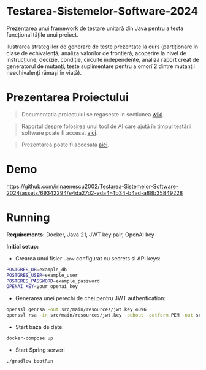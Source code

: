 # Testarea-Sistemelor-Software-2024
Prezentarea unui framework de testare unitară din Java pentru a testa funcționalitățile unui proiect. 

Ilustrarea strategiilor de generare de teste prezentate la curs (partiționare în clase de
echivalență, analiza valorilor de frontieră, acoperire la nivel de instrucțiune, decizie, condiție,
circuite independente, analiză raport creat de generatorul de mutanți, teste suplimentare pentru a
omorî 2 dintre mutanții neechivalenți rămași în viață).

# Prezentarea Proiectului

> Documentatia proiectului se regaseste in sectiunea [wiki](https://github.com/irinaenescu2002/Testarea-Sistemelor-Software-2024/wiki).

>Raportul despre folosirea unui tool de AI care ajută în timpul testării software poate fi accesat [aici](https://github.com/irinaenescu2002/Testarea-Sistemelor-Software-2024/wiki/03.-Raport-despre-folosirea-unui-tool-AI-%E2%80%90-chatGPT).

>Prezentarea poate fi accesata [aici](https://github.com/irinaenescu2002/Testarea-Sistemelor-Software-2024/wiki).

# Demo 

https://github.com/irinaenescu2002/Testarea-Sistemelor-Software-2024/assets/69342294/e4da27d2-eda4-4b34-b4ad-a88b35849228

# Running

**Requirements:** Docker, Java 21, JWT key pair, OpenAI key  

**Initial setup:**

- Crearea unui fisier `.env` configurat cu secrets si API keys:

```sh
POSTGRES_DB=example_db
POSTGRES_USER=example_user
POSTGRES_PASSWORD=example_password
OPENAI_KEY=your_openai_key
```

- Generarea unei perechi de chei pentru JWT authentication:

```sh
openssl genrsa -out src/main/resources/jwt.key 4096
openssl rsa -in src/main/resources/jwt.key -pubout -outform PEM -out src/main/resources/jwt.pub
```

- Start baza de date:

```sh
docker-compose up
```

- Start Spring server:

```sh
./gradlew bootRun
```
